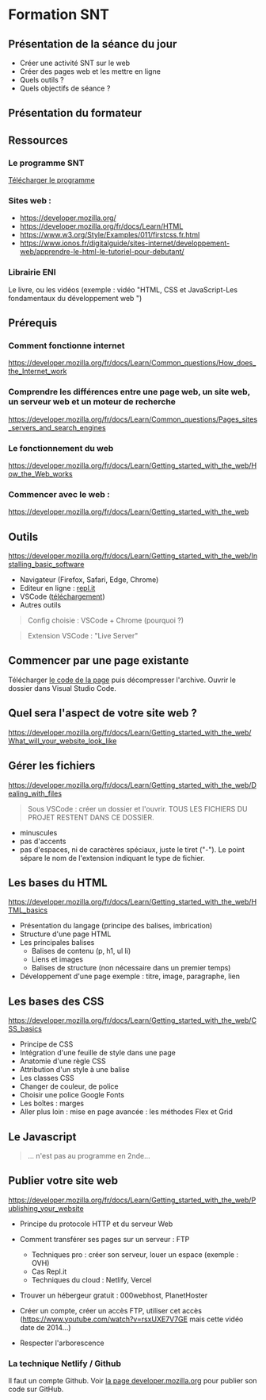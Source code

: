 # Formation SNT

## Présentation de la séance du jour
- Créer une activité SNT sur le web
- Créer des pages web et les mettre en ligne
- Quels outils ?
- Quels objectifs de séance ?


## Présentation du formateur

## Ressources
### Le programme SNT
[Télécharger le programme](https://cache.media.education.gouv.fr/file/SP1-MEN-22-1-2019/08/5/spe641_annexe_1063085.pdf)

### Sites web :
- https://developer.mozilla.org/
- https://developer.mozilla.org/fr/docs/Learn/HTML
- https://www.w3.org/Style/Examples/011/firstcss.fr.html
- https://www.ionos.fr/digitalguide/sites-internet/developpement-web/apprendre-le-html-le-tutoriel-pour-debutant/

### Librairie ENI
Le livre, ou les vidéos (exemple : vidéo "HTML, CSS et JavaScript-Les fondamentaux du développement web
")


## Prérequis
### Comment fonctionne internet
https://developer.mozilla.org/fr/docs/Learn/Common_questions/How_does_the_Internet_work


### Comprendre les différences entre une page web, un site web, un serveur web et un moteur de recherche
https://developer.mozilla.org/fr/docs/Learn/Common_questions/Pages_sites_servers_and_search_engines

### Le fonctionnement du web
https://developer.mozilla.org/fr/docs/Learn/Getting_started_with_the_web/How_the_Web_works


### Commencer avec le web :
https://developer.mozilla.org/fr/docs/Learn/Getting_started_with_the_web



## Outils
https://developer.mozilla.org/fr/docs/Learn/Getting_started_with_the_web/Installing_basic_software

- Navigateur (Firefox, Safari, Edge, Chrome)
- Editeur en ligne : [repl.it](https://repl.it)
- VSCode ([téléchargement](https://code.visualstudio.com/download))
- Autres outils

> Config choisie : VSCode + Chrome (pourquoi ?)

> Extension VSCode : "Live Server"

## Commencer par une page existante

Télécharger [le code de la page](https://github.com/mdn/beginner-html-site/archive/refs/heads/gh-pages.zip) puis décompresser l'archive. Ouvrir le dossier dans Visual Studio Code.

## Quel sera l'aspect de votre site web ?
https://developer.mozilla.org/fr/docs/Learn/Getting_started_with_the_web/What_will_your_website_look_like

## Gérer les fichiers
https://developer.mozilla.org/fr/docs/Learn/Getting_started_with_the_web/Dealing_with_files

> Sous VSCode : créer un dossier et l'ouvrir. TOUS LES FICHIERS DU PROJET RESTENT DANS CE DOSSIER.
- minuscules
- pas d'accents
- pas d'espaces, ni de caractères spéciaux, juste le tiret ("-"). Le point sépare le nom de l'extension indiquant le type de fichier.


## Les bases du HTML
https://developer.mozilla.org/fr/docs/Learn/Getting_started_with_the_web/HTML_basics

- Présentation du langage (principe des balises, imbrication)
- Structure d'une page HTML
- Les principales balises
    - Balises de contenu (p, h1, ul li)
    - Liens et images
    - Balises de structure (non nécessaire dans un premier temps)
- Développement d'une page exemple : titre, image, paragraphe, lien

## Les bases des CSS
https://developer.mozilla.org/fr/docs/Learn/Getting_started_with_the_web/CSS_basics
- Principe de CSS
- Intégration d'une feuille de style dans une page
- Anatomie d'une règle CSS
- Attribution d'un style à une balise
- Les classes CSS
- Changer de couleur, de police
- Choisir une police Google Fonts
- Les boîtes : marges
- Aller plus loin : mise en page avancée : les méthodes Flex et Grid 

## Le Javascript

> ... n'est pas au programme en 2nde...

## Publier votre site web
https://developer.mozilla.org/fr/docs/Learn/Getting_started_with_the_web/Publishing_your_website

- Principe du protocole HTTP et du serveur Web
- Comment transférer ses pages sur un serveur : FTP
    - Techniques pro : créer son serveur, louer un espace (exemple : OVH)
    - Cas Repl.it
    - Techniques du cloud : Netlify, Vercel

- Trouver un hébergeur gratuit : 000webhost, PlanetHoster
- Créer un compte, créer un accès FTP, utiliser cet accès (https://www.youtube.com/watch?v=rsxUXE7V7GE mais cette vidéo date de 2014...)

- Respecter l'arborescence

### La technique Netlify / Github
Il faut un compte Github.
Voir [la page developer.mozilla.org](https://developer.mozilla.org/fr/docs/Learn/Getting_started_with_the_web/Publishing_your_website#publishing_via_github) pour publier son code sur GitHub.

